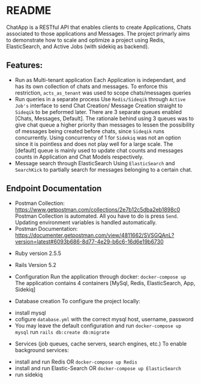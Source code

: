 # README
ChatApp is a RESTful API that enables clients to create Applications, Chats associated to 
those applications and Messages. The project primarly aims to demonstrate how to scale and optimize a project using Redis, ElasticSearch, and Active Jobs (with sidekiq as backend).

## Features:
- Run as Multi-tenant application
Each Application is independant, and has its own collection of chats and messages. To enforce this restriction, `acts_as_tenant` was used to scope chats/messages queries
- Run queries in a separate process
Use `Redis/Sideqik` through `Active Job's` interface to send Chat Creation/ Message Creation straight to `Sideqik` to be peformed later. There are 3 separate queues enabled [Chats, Messages, Default]. The rationale behind using 3 queues was to give chat queue a higher priority than messages to lessen the possibility of messages being created before chats, since `Sideqik` runs concurrently. Using concurrency of 1 for `Sidekiq` was not an option since it is pointless and does not play well for a large scale. The [default] queue is mainly used to update chat counts and messages counts in Application and Chat Models respectively.
- Message search through ElasticSearch
Using `ElasticSearch` and `SearchKick` to partially search for messages belonging to a certain chat.

## Endpoint Documentation
- Postman Collection: https://www.getpostman.com/collections/2e7b12c5dba2eb1898c0
Postman Collection is automated. All you have to do is press `Send`. Updating environment variables is handled automatically.
- Postman Documentation: https://documenter.getpostman.com/view/4811662/SVSGQAnL?version=latest#6093b686-8d77-4e29-b6c6-16d6e19b6730

* Ruby version
2.5.5

* Rails Version
5.2

* Configuration
Run the application through docker: ```docker-compose up```
The application contains 4 containers [MySql, Redis, ElasticSearch, App, Sidekiq] 

* Database creation
To configure the project locally:
- install mysql
- cofigure ```database.yml``` with the correct mysql host, username, password
- You may leave the default configuration and run ```docker-compose up mysql```
run ```rails db:create db:migrate```

* Services (job queues, cache servers, search engines, etc.)
To enable background services:
- install and run Redis OR ```docker-compose up Redis```
- install and run Elastic-Search OR ```docker-compose up ElasticSearch```
- run sidekiq

